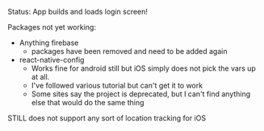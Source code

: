 Status: App builds and loads login screen!

Packages not yet working:

- Anything firebase
  - packages have been removed and need to be added again
- react-native-config
  - Works fine for android still but iOS simply does not pick the vars up at all.
  - I've followed various tutorial but can't get it to work
  - Some sites say the project is deprecated, but I can't find anything else that would do the same thing

STILL does not support any sort of location tracking for iOS